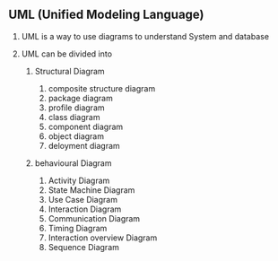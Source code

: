 ## UML (Unified Modeling Language)
1. UML is a way to use diagrams to understand System and database
2. UML can be divided into

    1. Structural Diagram
        1. composite structure diagram
        2. package diagram
        3. profile diagram
        4. class diagram
        5. component diagram
        6. object diagram
        7. deloyment diagram
           
    2. behavioural Diagram
        1. Activity Diagram
        2. State Machine Diagram
        3. Use Case Diagram
        4. Interaction Diagram
        5. Communication Diagram
        6. Timing Diagram
        7. Interaction overview Diagram
        8. Sequence Diagram
        
